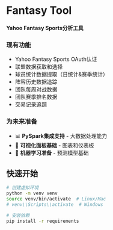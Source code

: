 # Fantasy Tool

**Yahoo Fantasy Sports分析工具**


### 现有功能 
- Yahoo Fantasy Sports OAuth认证
- 联盟数据获取和选择
- 球员统计数据提取（日统计&赛季统计）
- 阵容历史数据追踪
- 团队每周对战数据
- 团队赛季排名数据
- 交易记录追踪



### 为未来准备
- 📊 **PySpark集成支持** - 大数据处理能力
- 📱 **可视化面板基础** - 图表和仪表板
- 🤖 **机器学习准备** - 预测模型基础

## 快速开始


```bash
# 创建虚拟环境
python -m venv venv
source venv/bin/activate  # Linux/Mac
# venv\\Scripts\\activate  # Windows

# 安装依赖
pip install -r requirements
```
